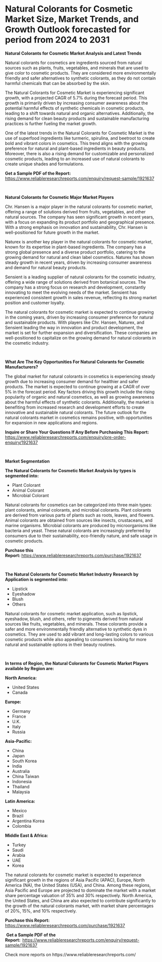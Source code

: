 <p><h1>Natural Colorants for Cosmetic Market Size, Market Trends, and Growth Outlook forecasted for period from 2024 to 2031</h1></p><p><strong>Natural Colorants for Cosmetic Market Analysis and Latest Trends</strong></p>
<p><p>Natural colorants for cosmetics are ingredients sourced from natural sources such as plants, fruits, vegetables, and minerals that are used to give color to cosmetic products. They are considered more environmentally friendly and safer alternatives to synthetic colorants, as they do not contain harmful chemicals that can be absorbed by the skin.</p><p>The Natural Colorants for Cosmetic Market is experiencing significant growth, with a projected CAGR of 5.7% during the forecast period. This growth is primarily driven by increasing consumer awareness about the potential harmful effects of synthetic chemicals in cosmetic products, leading to a shift towards natural and organic alternatives. Additionally, the rising demand for clean beauty products and sustainable manufacturing practices is further fueling the market growth.</p><p>One of the latest trends in the Natural Colorants for Cosmetic Market is the use of superfood ingredients like turmeric, spirulina, and beetroot to create bold and vibrant colors in cosmetics. This trend aligns with the growing preference for natural and plant-based ingredients in beauty products. Moreover, there is also a rising demand for customizable and personalized cosmetic products, leading to an increased use of natural colorants to create unique shades and formulations.</p></p>
<p><strong>Get a Sample PDF of the Report:&nbsp;</strong> <a href="https://www.reliableresearchreports.com/enquiry/request-sample/1921637">https://www.reliableresearchreports.com/enquiry/request-sample/1921637</a></p>
<p>&nbsp;</p>
<p><strong>Natural Colorants for Cosmetic Major Market Players</strong></p>
<p><p>Chr. Hansen is a major player in the natural colorants for cosmetic market, offering a range of solutions derived from fruits, vegetables, and other natural sources. The company has seen significant growth in recent years, with a focus on expanding its product portfolio and geographical presence. With a strong emphasis on innovation and sustainability, Chr. Hansen is well-positioned for future growth in the market.</p><p>Naturex is another key player in the natural colorants for cosmetic market, known for its expertise in plant-based ingredients. The company has a strong global presence and a diverse product portfolio, catering to the growing demand for natural and clean label cosmetics. Naturex has shown steady growth in recent years, driven by increasing consumer awareness and demand for natural beauty products.</p><p>Sensient is a leading supplier of natural colorants for the cosmetic industry, offering a wide range of solutions derived from botanical sources. The company has a strong focus on research and development, constantly innovating to meet the evolving needs of the market. Sensient has experienced consistent growth in sales revenue, reflecting its strong market position and customer loyalty.</p><p>The natural colorants for cosmetic market is expected to continue growing in the coming years, driven by increasing consumer preference for natural and sustainable products. With players like Chr. Hansen, Naturex, and Sensient leading the way in innovation and product development, the market is set for further expansion and diversification. These companies are well-positioned to capitalize on the growing demand for natural colorants in the cosmetic industry.</p></p>
<p>&nbsp;</p>
<p><strong>What Are The Key Opportunities For Natural Colorants for Cosmetic Manufacturers?</strong></p>
<p><p>The global market for natural colorants in cosmetics is experiencing steady growth due to increasing consumer demand for healthier and safer products. The market is expected to continue growing at a CAGR of over 5% in the forecast period. Key factors driving this growth include the rising popularity of organic and natural cosmetics, as well as growing awareness about the harmful effects of synthetic colorants. Additionally, the market is benefiting from increased research and development efforts to create innovative and sustainable natural colorants. The future outlook for the natural colorants market in cosmetics remains positive, with opportunities for expansion in new applications and regions.</p></p>
<p><strong>Inquire or Share Your Questions If Any Before Purchasing This Report:</strong> <a href="https://www.reliableresearchreports.com/enquiry/pre-order-enquiry/1921637">https://www.reliableresearchreports.com/enquiry/pre-order-enquiry/1921637</a></p>
<p>&nbsp;</p>
<p><strong>Market Segmentation</strong></p>
<p><strong>The Natural Colorants for Cosmetic Market Analysis by types is segmented into:</strong></p>
<p><ul><li>Plant Colorant</li><li>Animal Colorant</li><li>Microbial Colorant</li></ul></p>
<p><p>Natural colorants for cosmetics can be categorized into three main types: plant colorants, animal colorants, and microbial colorants. Plant colorants are derived from various parts of plants such as roots, leaves, and flowers. Animal colorants are obtained from sources like insects, crustaceans, and marine organisms. Microbial colorants are produced by microorganisms like bacteria and yeast. These natural colorants are increasingly preferred by consumers due to their sustainability, eco-friendly nature, and safe usage in cosmetic products.</p></p>
<p><strong>Purchase this Report:&nbsp;</strong><a href="https://www.reliableresearchreports.com/purchase/1921637">https://www.reliableresearchreports.com/purchase/1921637</a></p>
<p>&nbsp;</p>
<p><strong>The Natural Colorants for Cosmetic Market Industry Research by Application is segmented into:</strong></p>
<p><ul><li>Lipstick</li><li>Eyeshadow</li><li>Blush</li><li>Others</li></ul></p>
<p><p>Natural colorants for cosmetic market application, such as lipstick, eyeshadow, blush, and others, refer to pigments derived from natural sources like fruits, vegetables, and minerals. These colorants provide a safer and more environmentally friendly alternative to synthetic dyes in cosmetics. They are used to add vibrant and long-lasting colors to various cosmetic products while also appealing to consumers looking for more natural and sustainable options in their beauty routines.</p></p>
<p>&nbsp;</p>
<p><strong>In terms of Region, the Natural Colorants for Cosmetic Market Players available by Region are:</strong></p>
<p>
    <p> <strong> North America: </strong>
        <ul>
            <li>United States</li>
            <li>Canada</li>
        </ul>
        </p> 
    <p> <strong> Europe: </strong>
        <ul>
            <li>Germany</li>
            <li>France</li>
            <li>U.K.</li>
            <li>Italy</li>
            <li>Russia</li>
        </ul>
        </p> 
    <p> <strong> Asia-Pacific: </strong>
        <ul>
            <li>China</li>
            <li>Japan</li>
            <li>South Korea</li>
            <li>India</li>
            <li>Australia</li>
            <li>China Taiwan</li>
            <li>Indonesia</li>
            <li>Thailand</li>
            <li>Malaysia</li>
        </ul>
        </p> 
    <p> <strong> Latin America: </strong>
        <ul>
            <li>Mexico</li>
            <li>Brazil</li>
            <li>Argentina Korea</li>
            <li>Colombia</li>
        </ul>
        </p> 
    <p> <strong> Middle East & Africa: </strong>
        <ul>
            <li>Turkey</li>
            <li>Saudi</li>
            <li>Arabia</li>
            <li>UAE</li>
            <li>Korea</li>
        </ul>
    </p>
    </p>
<p><p>The natural colorants for cosmetic market is expected to experience significant growth in the regions of Asia Pacific (APAC), Europe, North America (NA), the United States (USA), and China. Among these regions, Asia Pacific and Europe are projected to dominate the market with a market share percentage valuation of 35% and 30% respectively. North America, the United States, and China are also expected to contribute significantly to the growth of the natural colorants market, with market share percentages of 20%, 15%, and 10% respectively.</p></p>
<p><strong>Purchase this Report: </strong><a href="https://www.reliableresearchreports.com/purchase/1921637">https://www.reliableresearchreports.com/purchase/1921637</a></p>
<p>&nbsp;<strong>Get a Sample PDF of the Report:&nbsp;&nbsp;</strong><a href="https://www.reliableresearchreports.com/enquiry/request-sample/1921637">https://www.reliableresearchreports.com/enquiry/request-sample/1921637</a></p>
<p><strong></strong></p>
<p>Check more reports on https://www.reliableresearchreports.com/</p>
